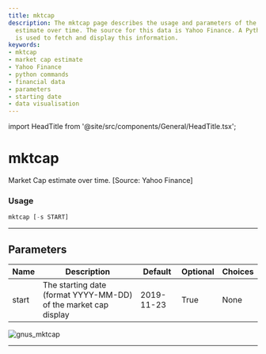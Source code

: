 ```yaml
---
title: mktcap
description: The mktcap page describes the usage and parameters of the market cap
  estimate over time. The source for this data is Yahoo Finance. A Python line command
  is used to fetch and display this information.
keywords:
- mktcap
- market cap estimate
- Yahoo Finance
- python commands
- financial data
- parameters
- starting date
- data visualisation
---
```


import HeadTitle from '@site/src/components/General/HeadTitle.tsx';

<HeadTitle title="mktcap - Fa - Stocks - Reference | OpenBB Terminal Docs" />

# mktcap

Market Cap estimate over time. [Source: Yahoo Finance]

### Usage

```python
mktcap [-s START]
```

---

## Parameters

| Name | Description | Default | Optional | Choices |
| ---- | ----------- | ------- | -------- | ------- |
| start | The starting date (format YYYY-MM-DD) of the market cap display | 2019-11-23 | True | None |

![gnus_mktcap](https://user-images.githubusercontent.com/25267873/156903038-46f46af1-68ca-435b-aed7-842da041864a.png)

---
